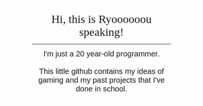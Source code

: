 <div style="background-color: rgba(255, 255, 255, 0.3); display: flex; align-items: center; justify-content: center; box-sizing: border-box; padding: 20px;">
    <div style="width: calc(100% - 100px);">
        <div style="font-family: Copperplate, Copperplate Gothic Light, fantasy; text-align: center; font-size: 30px;">
            Hi, this is Ryoooooou speaking!
        </div>
        <hr />
        <div style="font-family: Avant Garde, Avantgarde, Century Gothic, CenturyGothic, AppleGothic, sans-serif; text-align: center; font-size: 20px;">
            I'm just a 20 year-old programmer.<br><br>
            This little github contains my ideas of gaming and my past projects that I've done in school.
        </div>
    </div>
</div>


<!--

# Program Introductions

- 1st Year of University
  - Little Yellow - The final project with genetic algorithm of class Program Designing

- 2nd Year of University
  - Karel - A little sokoban-like game written in java

- Other Little Ideas 
  - Cube - A Unity puzzle game (Developing)
-->






